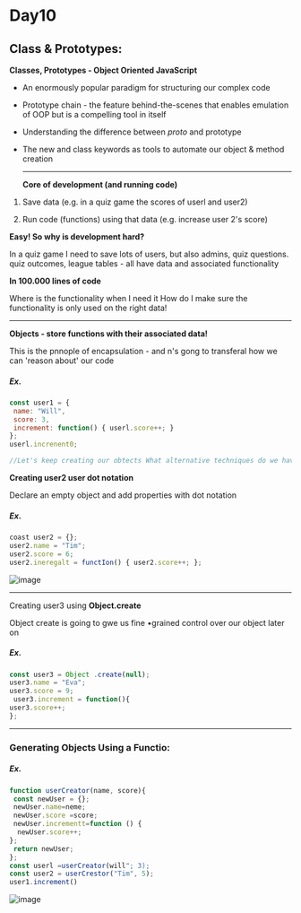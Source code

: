 # Day10
## Class & Prototypes:
**Classes, Prototypes - Object Oriented JavaScript** 

- An enormously popular paradigm for structuring our complex code
  
- Prototype chain - the feature behind-the-scenes that enables emulation of OOP but is a compelling tool in itself

- Understanding the difference between _proto_ and prototype

- The new and class keywords as tools to automate our object & method creation

  ---

  **Core of development (and running code)**
  
1. Save data (e.g. in a quiz game the scores of userl and user2)
  
2. Run code (functions) using that data (e.g. increase user 2's score)

**Easy! So why is development hard?**

In a quiz game I need to save lots of users, but also admins, quiz questions. quiz 
outcomes, league tables - all have data and associated functionality 

**In 100.000 lines of code**

Where is the functionality when I need it How do I make sure the functionality is only used on the right data! 

---

**Objects - store functions with their associated data!**

This is the pnnople of encapsulation - and n's gong to transferal how we can 'reason about' our code 

##### Ex.
```javascript
const user1 = {
 name: "Will",
 score: 3,
 increment: function() { userl.score++; }
};
userl.increnent0;

//Let's keep creating our obtects What alternative techniques do we have for creating obpects?
```

**Creating user2 user dot notation**

Declare an empty object and add properties with dot notation 
##### Ex.
```javascript
coast user2 = {}; 
user2.name = "Tim";
user2.score = 6;
user2.ineregalt = functIon() { user2.score++; };
```
![image](https://github.com/AbdHajqasem/Mastering-Javascript-in-20-days/assets/122126568/493ffe2b-6cfc-4c9f-80c7-b64082a87e24)

---

Creating user3 using **Object.create**  

Object create is going to gwe us fine •grained control over our object later on 
##### Ex.
```javascript
const user3 = Object .create(null); 
user3.name = "Eva";
user3.score = 9;
 user3.increment = function(){
user3.score++;
};
```
---

### Generating Objects Using a Functio: 
##### Ex.
```javascript
function userCreator(name, score){
 const newUser = {};
 newUser.name=neme;
 newUser.score =score;
 newUser.incrementt=function () {
  newUser.score++;
};
 return newUser; 
}; 
const userl =userCreator(will"; 3);
const user2 = userCrestor("Tim", 5);
user1.increment()
```
![image](https://github.com/AbdHajqasem/Mastering-Javascript-in-20-days/assets/122126568/3c917519-22e0-47af-b2d1-68d74793384f)











  
